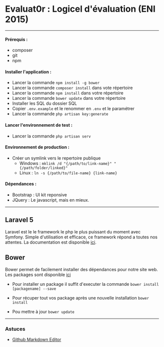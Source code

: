 # Evaluat0r : Logicel d'évaluation (ENI 2015)
---

#### Prérequis :

+ composer
+ git
+ npm

#### Installer l'application :

+ Lancer la commande `npm install -g bower`
+ Lancer la commande `composer install` dans vote répertoire
+ Lancer la commande `npm install` dans votre répertoire
+ Lancer la commande `bower update` dans votre répertoire
+ Installer les SQL du dossier SQL
+ Copier `.env.example` et le renommer en `.env` et le paramétrer
+ Lancer la commande `php artisan key:generate`

#### Lancer l'environnement de test :

+ Lancer la commande `php artisan serv`


#### Environnement de production :

+ Créer un symlink vers le repertoire publique
	+ Windows : `mklink /d "{/path/to/link-name}" "{/path/folder/linked}"`
	+ Linux : `ln -s {/path/to/file-name} {link-name}`

#### Dépendances :

+ Bootstrap : UI kit reponsive 
+ JQuery : Le javascript, mais en mieux.

----


## Laravel 5

Laravel est le le framework le php le plus puissant du moment avec Symfony.
Simple d'utilisation et efficace, ce framework répond a toutes nos attentes.
La documentation est disponible [ici](http://laravel.com/docs/5.1).

## Bower

Bower permet de facilement installer des dépendances pour notre site web.
Les packages sont disponible [ici](http://bower.io/search/)

+ Pour installer un package il suffit d'executer la commande `bower install [packagename] --save`

+ Pour récuper tout vos package après une nouvelle installation `bower install`
+ Pou mettre à jour `bower update`

----

### Astuces

+ [Github Markdown Editor](https://jbt.github.io/markdown-editor/)